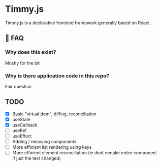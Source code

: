 # Timmy.js

Timmy.js is a declarative frontend framework generally based on React.

## 📝 FAQ

### Why does this exist?

Mostly for the bit

### Why is there application code in this repo?

Fair question

## TODO
- [x] Basic "virtual dom", diffing, reconciliation
- [x] useState
- [x] useCallback
- [ ] useRef
- [ ] useEffect
- [ ] Adding / removing components
- [ ] More efficient list rendering using keys
- [ ] More efficient element reconciliation (ie dont remake entire component if just the text changed)